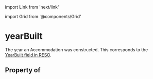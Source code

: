 import Link from 'next/link'
  
import Grid from '@components/Grid'

# yearBuilt

The year an <Link href="/Accommodation">Accommodation</Link> was constructed. This corresponds to the <a href="https://ddwiki.reso.org/display/DDW17/YearBuilt+Field">YearBuilt field in RESO</a>.

## Property of



